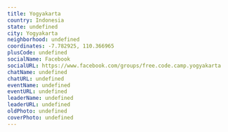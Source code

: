 ```yaml
---
title: Yogyakarta
country: Indonesia
state: undefined
city: Yogyakarta
neighborhood: undefined
coordinates: -7.782925, 110.366965
plusCode: undefined
socialName: Facebook
socialURL: https://www.facebook.com/groups/free.code.camp.yogyakarta
chatName: undefined
chatURL: undefined
eventName: undefined
eventURL: undefined
leaderName: undefined
leaderURL: undefined
oldPhoto: undefined
coverPhoto: undefined
---
```

